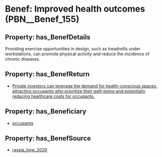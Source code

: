 # Benef: __Improved health outcomes__ (PBN__Benef_155)

## Property: has_BenefDetails

Providing exercise opportunities in design, such as treadmills under workstations, can promote physical activity and reduce the incidence of chronic diseases.

## Property: has_BenefReturn

* [Private investors can leverage the demand for health-conscious spaces, attracting occupants who prioritize their well-being and potentially reducing healthcare costs for occupants.](../BenefReturn/PBN__BenefReturn_156)

## Property: has_Beneficiary

* [occupants](../Stakeholder/PBN__Stakeholder_92)

## Property: has_BenefSource

* [rassia_how_2020](../Article/PBN__Article_34)

